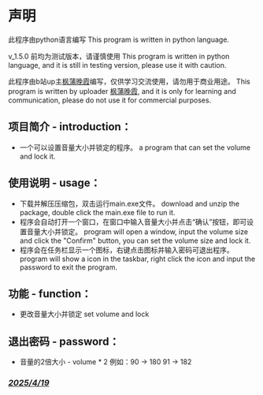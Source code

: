 # 声明

此程序由python语言编写
This program is written in python language.

v_1.5.0 前均为测试版本，请谨慎使用
This program is written in python language, and it is still in testing version, please use it with caution.

此程序由b站up主[枫蒲晚霞](https://space.bilibili.com/3546583220095264?spm_id_from=333.1007.0.0)编写，仅供学习交流使用，请勿用于商业用途。
This program is written by uploader [枫蒲晚霞](https://space.bilibili.com/3546583220095264?spm_id_from=333.1007.0.0), and it is only for learning and communication, please do not use it for commercial purposes.

## 项目简介 - introduction：
   - 一个可以设置音量大小并锁定的程序。
    a program that can set the volume and lock it.

## 使用说明 - usage：
   - 下载并解压压缩包，双击运行main.exe文件。 download and unzip the package, double click the main.exe file to run it.
   - 程序会自动打开一个窗口，在窗口中输入音量大小并点击“确认”按钮，即可设置音量大小并锁定。 program will open a window, input the volume size and click the "Confirm" button, you can set the volume size and lock it.
   - 程序会在任务栏显示一个图标，右键点击图标并输入密码可退出程序。 program will show a icon in the taskbar, right click the icon and input the password to exit the program.

## 功能 - function：
   - 更改音量大小并锁定 set volume and lock

## 退出密码 - password：
   - 音量的2倍大小 - volume * 2
    例如：90 -> 180
          91 -> 182

### [*2025/4/19*]()
